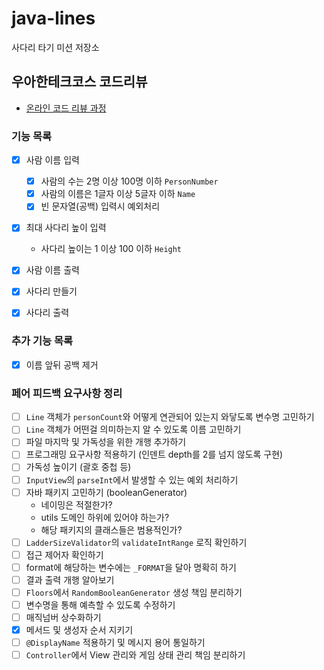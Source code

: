 # java-lines

사다리 타기 미션 저장소

## 우아한테크코스 코드리뷰

- [온라인 코드 리뷰 과정](https://github.com/woowacourse/woowacourse-docs/blob/master/maincourse/README.md)

### 기능 목록

- [x] 사람 이름 입력
    - [x] 사람의 수는 2명 이상 100명 이하 `PersonNumber`
    - [x] 사람의 이름은 1글자 이상 5글자 이하 `Name`
    - [x] 빈 문자열(공백) 입력시 예외처리

- [x] 최대 사다리 높이 입력
    - 사다리 높이는 1 이상 100 이하 `Height`

- [x] 사람 이름 출력
- [x] 사다리 만들기
- [x] 사다리 출력

### 추가 기능 목록

- [x] 이름 앞뒤 공백 제거

### 페어 피드백 요구사항 정리

- [ ] `Line` 객체가 `personCount`와 어떻게 연관되어 있는지 와닿도록 변수명 고민하기
- [ ] `Line` 객체가 어떤걸 의미하는지 알 수 있도록 이름 고민하기
- [ ] 파일 마지막 및 가독성을 위한 개행 추가하기
- [ ] 프로그래밍 요구사항 적용하기 (인덴트 depth를 2를 넘지 않도록 구현)
- [ ] 가독성 높이기 (괄호 중첩 등)
- [ ] `InputView`의 `parseInt`에서 발생할 수 있는 예외 처리하기
- [ ] 자바 패키지 고민하기 (booleanGenerator)
    - 네이밍은 적절한가?
    - utils 도메인 하위에 있어야 하는가?
    - 해당 패키지의 클래스들은 범용적인가?
- [ ] `LadderSizeValidator`의 `validateIntRange` 로직 확인하기
- [ ] 접근 제어자 확인하기
- [ ] format에 해당하는 변수에는 `_FORMAT`을 달아 명확히 하기
- [ ] 결과 출력 개행 알아보기
- [ ] `Floors`에서 `RandomBooleanGenerator` 생성 책임 분리하기
- [ ] 변수명을 통해 예측할 수 있도록 수정하기
- [ ] 매직넘버 상수화하기
- [x] 메서드 및 생성자 순서 지키기
- [ ] `@DisplayName` 적용하기 및 메시지 용어 통일하기
- [ ] `Controller`에서 View 관리와 게임 상태 관리 책임 분리하기
